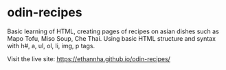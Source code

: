 # odin-recipes
Basic learning of HTML, creating pages of recipes on asian dishes such as Mapo Tofu, Miso Soup, Che Thai.
Using basic HTML structure and syntax with h#, a, ul, ol, li, img, p tags.

Visit the live site: https://ethannha.github.io/odin-recipes/
